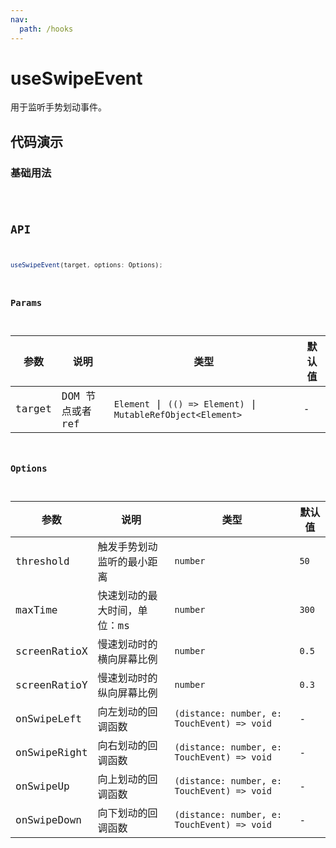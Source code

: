 ```yaml
---
nav:
  path: /hooks
---
```


# useSwipeEvent

用于监听手势划动事件。

## 代码演示

### 基础用法

<code src="./demo/demo1.tsx" />

## API

```typescript
useSwipeEvent(target, options: Options);
```

### Params

| 参数   | 说明             | 类型                                                          | 默认值 |
| ------ | ---------------- | ------------------------------------------------------------- | ------ |
| target | DOM 节点或者 ref | `Element` \| `(() => Element)` \| `MutableRefObject<Element>` | -      |

### Options

| 参数         | 说明                         | 类型                                        | 默认值 |
| ------------ | ---------------------------- | ------------------------------------------- | ------ |
| threshold    | 触发手势划动监听的最小距离   | `number`                                    | `50`   |
| maxTime      | 快速划动的最大时间，单位：ms | `number`                                    | `300`  |
| screenRatioX | 慢速划动时的横向屏幕比例     | `number`                                    | `0.5`  |
| screenRatioY | 慢速划动时的纵向屏幕比例     | `number`                                    | `0.3`  |
| onSwipeLeft  | 向左划动的回调函数           | `(distance: number, e: TouchEvent) => void` | -      |
| onSwipeRight | 向右划动的回调函数           | `(distance: number, e: TouchEvent) => void` | -      |
| onSwipeUp    | 向上划动的回调函数           | `(distance: number, e: TouchEvent) => void` | -      |
| onSwipeDown  | 向下划动的回调函数           | `(distance: number, e: TouchEvent) => void` | -      |
